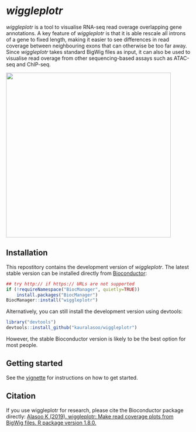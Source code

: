 
# _wiggleplotr_
_wiggleplotr_ is a tool to visualise RNA-seq read overage overlapping gene annotations. A key feature of _wiggleplotr_ is that it is able rescale all introns of a gene to fixed length, making it easier to see differences in read coverage between neighbouring exons that can otherwise be too far away. Since _wiggleplotr_ takes standard BigWig files as input, it can also be used to visualise read overage from other sequencing-based assays such as ATAC-seq and ChIP-seq. 

<img src="PTK2B.png" width="450">

## Installation
This repostitory contains the development version of _wiggleplotr_. The latest stable version can be installed directly from [Bioconductor](https://bioconductor.org/packages/wiggleplotr/):
```r
## try http:// if https:// URLs are not supported
if (!requireNamespace("BiocManager", quietly=TRUE))
    install.packages("BiocManager")
BiocManager::install("wiggleplotr")
```

Alternatively, you can still install the development version using devtools: 
```r
library("devtools")
devtools::install_github("kauralasoo/wiggleplotr")
```
However, the stable Bioconductor version is likely to be the best option for most people.

## Getting started
See the [vignette](https://htmlpreview.github.io/?https://github.com/kauralasoo/wiggleplotr/blob/master/vignettes/wiggleplotr.html) for instructions on how to get started.

## Citation
If you use wiggleplotr for research, please cite the Bioconductor package directly: [Alasoo K (2019). wiggleplotr: Make read coverage plots from BigWig files. R package version 1.8.0.](https://doi.org/doi:10.18129/B9.bioc.wiggleplotr)
